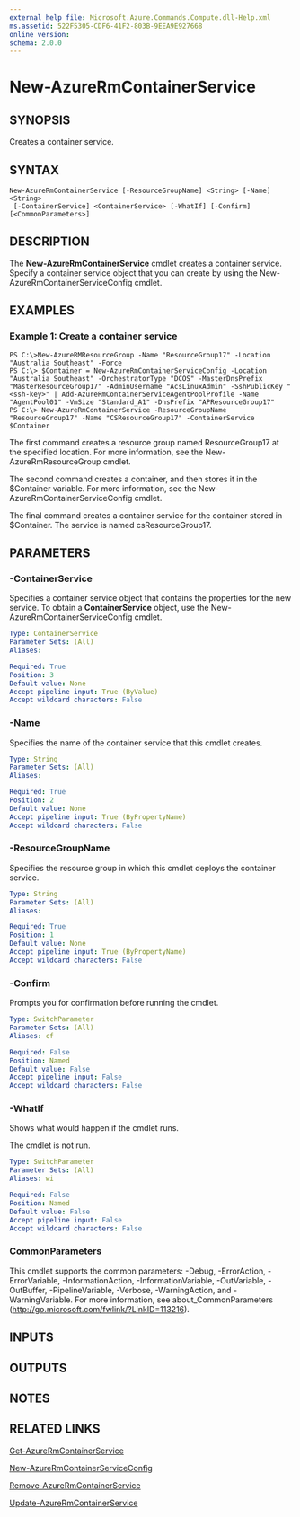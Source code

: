 ```yaml
---
external help file: Microsoft.Azure.Commands.Compute.dll-Help.xml
ms.assetid: 522F5305-CDF6-41F2-803B-9EEA9E927668
online version: 
schema: 2.0.0
---
```


# New-AzureRmContainerService

## SYNOPSIS
Creates a container service.

## SYNTAX

```
New-AzureRmContainerService [-ResourceGroupName] <String> [-Name] <String>
 [-ContainerService] <ContainerService> [-WhatIf] [-Confirm] [<CommonParameters>]
```

## DESCRIPTION
The **New-AzureRmContainerService** cmdlet creates a container service.
Specify a container service object that you can create by using the New-AzureRmContainerServiceConfig cmdlet.

## EXAMPLES

### Example 1: Create a container service
```
PS C:\>New-AzureRMResourceGroup -Name "ResourceGroup17" -Location "Australia Southeast" -Force
PS C:\> $Container = New-AzureRmContainerServiceConfig -Location "Australia Southeast" -OrchestratorType "DCOS" -MasterDnsPrefix "MasterResourceGroup17" -AdminUsername "AcsLinuxAdmin" -SshPublicKey "<ssh-key>" | Add-AzureRmContainerServiceAgentPoolProfile -Name "AgentPool01" -VmSize "Standard_A1" -DnsPrefix "APResourceGroup17"
PS C:\> New-AzureRmContainerService -ResourceGroupName "ResourceGroup17" -Name "CSResourceGroup17" -ContainerService $Container
```

The first command creates a resource group named ResourceGroup17 at the specified location.
For more information, see the New-AzureRmResourceGroup cmdlet.

The second command creates a container, and then stores it in the $Container variable.
For more information, see the New-AzureRmContainerServiceConfig cmdlet.

The final command creates a container service for the container stored in $Container.
The service is named csResourceGroup17.

## PARAMETERS

### -ContainerService
Specifies a container service object that contains the properties for the new service.
To obtain a **ContainerService** object, use the New-AzureRmContainerServiceConfig cmdlet.

```yaml
Type: ContainerService
Parameter Sets: (All)
Aliases: 

Required: True
Position: 3
Default value: None
Accept pipeline input: True (ByValue)
Accept wildcard characters: False
```

### -Name
Specifies the name of the container service that this cmdlet creates.

```yaml
Type: String
Parameter Sets: (All)
Aliases: 

Required: True
Position: 2
Default value: None
Accept pipeline input: True (ByPropertyName)
Accept wildcard characters: False
```

### -ResourceGroupName
Specifies the resource group in which this cmdlet deploys the container service.

```yaml
Type: String
Parameter Sets: (All)
Aliases: 

Required: True
Position: 1
Default value: None
Accept pipeline input: True (ByPropertyName)
Accept wildcard characters: False
```

### -Confirm
Prompts you for confirmation before running the cmdlet.

```yaml
Type: SwitchParameter
Parameter Sets: (All)
Aliases: cf

Required: False
Position: Named
Default value: False
Accept pipeline input: False
Accept wildcard characters: False
```

### -WhatIf
Shows what would happen if the cmdlet runs.

The cmdlet is not run.

```yaml
Type: SwitchParameter
Parameter Sets: (All)
Aliases: wi

Required: False
Position: Named
Default value: False
Accept pipeline input: False
Accept wildcard characters: False
```

### CommonParameters
This cmdlet supports the common parameters: -Debug, -ErrorAction, -ErrorVariable, -InformationAction, -InformationVariable, -OutVariable, -OutBuffer, -PipelineVariable, -Verbose, -WarningAction, and -WarningVariable. For more information, see about_CommonParameters (http://go.microsoft.com/fwlink/?LinkID=113216).

## INPUTS

## OUTPUTS

## NOTES

## RELATED LINKS

[Get-AzureRmContainerService](./Get-AzureRmContainerService.md)

[New-AzureRmContainerServiceConfig](./New-AzureRmContainerServiceConfig.md)

[Remove-AzureRmContainerService](./Remove-AzureRmContainerService.md)

[Update-AzureRmContainerService](./Update-AzureRmContainerService.md)


